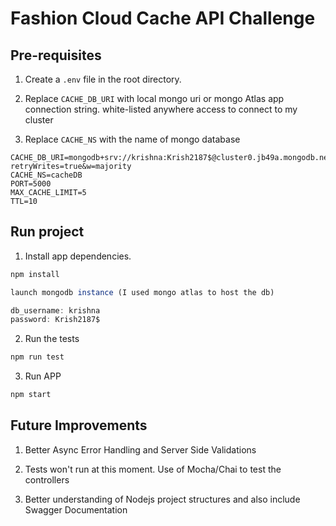 # Fashion Cloud Cache API Challenge

## Pre-requisites

1) Create a `.env` file in the root directory.

2) Replace `CACHE_DB_URI` with local mongo uri or mongo Atlas app connection string.
white-listed anywhere access to connect to my cluster

3) Replace `CACHE_NS` with the name of mongo database
```
CACHE_DB_URI=mongodb+srv://krishna:Krish2187$@cluster0.jb49a.mongodb.net/cacheDB?retryWrites=true&w=majority
CACHE_NS=cacheDB
PORT=5000
MAX_CACHE_LIMIT=5
TTL=10
```

## Run project

1) Install app dependencies.
```javascript
npm install

launch mongodb instance (I used mongo atlas to host the db)

db_username: krishna
password: Krish2187$
```

2) Run the tests
```javascript
npm run test
```
3) Run APP
```javascript
npm start
```

## Future Improvements
1) Better Async Error Handling and Server Side Validations

2) Tests won't run at this moment. Use of Mocha/Chai to test the controllers

3) Better understanding of Nodejs project structures and also include Swagger Documentation

